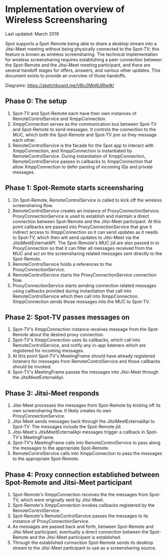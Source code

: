 # Implementation overview of Wireless Screensharing

Last updated: March 2019

Spot supports a Spot-Remote being able to share a desktop stream into a Jitsi-Meet meeting without being physically connected to the Spot-TV; this feature is known as wireless screensharing. The technical implementation for wireless screensharing requires establishing a peer connection between the Spot-Remote and the Jitsi-Meet meeting participant, and there are several handoff stages for offers, answers, and various other updates. This document exists to provide an overview of those handoffs.

Diagrams: https://sketchboard.me/VBo2MpWJlRwl#/

## Phase 0: The setup
1. Spot-TV and Spot-Remote each have their own instances of RemoteControlService and XmppConnection.
1. XmppConnection serves as the communication bus between Spot-TV and Spot-Remote to send messages. It controls the connection to the MUC, which both the Spot-Remote and Spot-TV join so they message each other.
1. RemoteControlService is the facade for the Spot app to interact with XmppConnection, and XmppConnection is instantiated by RemoteControlService. During instantiation of XmppConnection, RemoteControlService passes in callbacks to XmppConnection that allow XmppConnection to defer parsing of incoming IQs and private messages.

## Phase 1: Spot-Remote starts screensharing
1. On Spot-Remote, RemoteControlService is called to kick off the wireless screensharing flow.
1. RemoteControlService creates an instance of ProxyConnectionService. ProxyConnectionService is used to establish and maintain a direct connection between Spot-Remote and the Jitsi-Meet participant. At this point callbacks are passed into ProxyConnectionService that give it indirect access to XmppConnection so it can send updates as it needs to Spot-TV, which then will send updates to Jitsi-Meet via the JitsiMeetExternalAPI. The Spot-Remote's MUC jid are also passed in to ProxyConnection so that it can filter all messages received from the MUC and act on the screensharing related messages sent directly to the Spot-Remote.
1. RemoteControlService holds a references to the ProxyConnectionService.
1. RemoteControlService starts the ProxyConnectionService connection flow.
1. ProxyConnectionService starts sending connection related messages using callbacks provided during instantiation that call into RemoteControlService which then call into XmppConnection. XmppConnection sends those messages into the MUC to Spot-TV.

## Phase 2: Spot-TV passes messages on
1. Spot-TV's XmppConnection instance receives message from the Spot-Remote about the desired proxy connection.
1. Spot-TV's XmppConnection uses its callbacks, which call into RemoteControlService, and notify any in-app listeners which are registered for incoming messages.
1. At this point Spot-TV's MeetingFrame should have already registered listeners for messages from RemoteControlService and those callbacks should be invoked.
1. Spot-TV's MeetingFrame passes the messages into Jitsi-Meet through the JitsiMeetExternalApi.

## Phase 3: Jitsi-Meet responds
1. Jitsi-Meet processes the messages from Spot-Remote by kicking off its own screensharing flow. It likely creates its own ProxyConnectionService.
1. Jitsi-Meet sends messages back through the JitsiMeetExternalApi to Spot-TV. The messages include the Spot-Remote jid.
1. Jitsi-Meet's JitsiMeetExternalApi messages trigger a callback in Spot-TV's MeetingFrame.
1. Spot-TV's MeetingFrame calls into RemoteControlService to pass along the messages to the appropriate Spot-Remote.
1. RemoteControlService calls into XmppConnection to pass the messages to the appropriate Spot-Remote.

## Phase 4: Proxy connection established between Spot-Remote and Jitsi-Meet participant
1. Spot-Remote's XmppConnection receives the the messages from Spot-TV, which were originally sent by Jitsi-Meet.
1. Spot-Remote's XmppConnection invokes callbacks registered by the RemoteControlService.
1. Spot-Remote's RemoteControlService passes the messages to its instance of ProxyConnectionService.
1. As messages are passed back and forth, between Spot-Remote and Jitsi-Meet participant, eventually a direct connection between the Spot-Remote and the Jitsi-Meet participant is established.
1. Through the established connection Spot-Remote sends its desktop stream to the Jitsi-Meet participant to use as a screensharing source.
